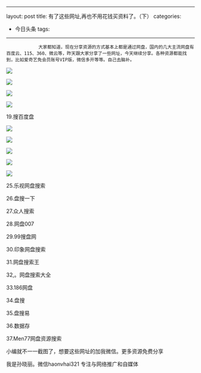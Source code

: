 
---
layout: post
title: 有了这些网址,再也不用花钱买资料了。（下）
categories:
- 今日头条
tags:
---
				大家都知道，现在分享资源的方式基本上都是通过网盘，国内的几大主流网盘有百度云、115、360、微云等，昨天跟大家分享了一些网址，今天继续分享。各种资源都能找到，比如爱奇艺免会员账号VIP版，微信多开等等。自己去脑补。

![](http://p3.pstatp.com/large/52d00078772c3b162fc)

![](http://p1.pstatp.com/large/52f00078b16152c8772)

![](http://p3.pstatp.com/large/52d000788b8bb1667df)

![](http://p9.pstatp.com/large/52c000784cf080f2147)

19.搜百度盘

![](http://p2.pstatp.com/large/52f00078b6d15652ad8)

![](http://p3.pstatp.com/large/52d00078917729c7a50)

![](http://p9.pstatp.com/large/52f00078ba47e91df56)

![](http://p1.pstatp.com/large/53000078cedd4c2b045)

![](http://p3.pstatp.com/large/52c00078552ff7bfc9a)

25.乐视网盘搜索

26.盘搜一下

27.众人搜索

28.网盘007

29.99搜盘网

30.印象网盘搜索

31.网盘搜索王

32,。网盘搜索大全

33.186网盘

34.盘搜

35.盘搜易

36.数据存

37.Men77网盘资源搜索

小编就不一一截图了，想要这些网址的加我微信。更多资源免费分享

我是孙晓丽。微信haonvhai321 专注与网络推广和自媒体